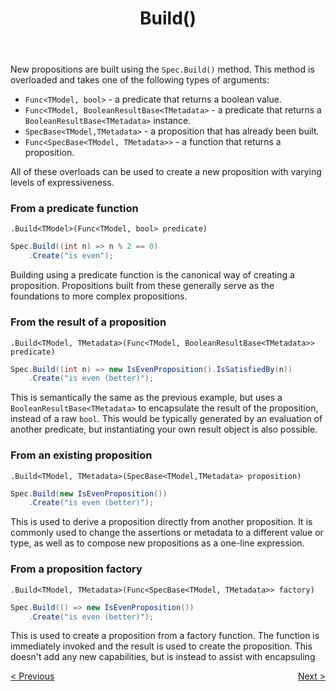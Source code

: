 ﻿---
title: Build()
category: building
---
New propositions are built using the `Spec.Build()` method.
This method is overloaded and takes one of the following types of arguments:
* `Func<TModel, bool>` - a predicate that returns a boolean value.
* `Func<TModel, BooleanResultBase<TMetadata>` - a predicate that returns a `BooleanResultBase<TMetadata>` instance.
* `SpecBase<TModel,TMetadata>` - a proposition that has already been built.
* `Func<SpecBase<TModel, TMetadata>>` - a function that returns a proposition.

All of these overloads can be used to create a new proposition with varying levels of expressiveness.

### From a predicate function

`.Build<TModel>(Func<TModel, bool> predicate)`

```csharp
Spec.Build((int n) => n % 2 == 0) 
    .Create("is even"); 
```

Building using a predicate function is the canonical way of creating a proposition.
Propositions built from these generally serve as the foundations to more complex propositions.

### From the result of a proposition

`.Build<TModel, TMetadata>(Func<TModel, BooleanResultBase<TMetadata>> predicate)`

```csharp
Spec.Build((int n) => new IsEvenProposition().IsSatisfiedBy(n))
    .Create("is even (better)");
```

This is semantically the same as the previous example, but uses a `BooleanResultBase<TMetadata>` to encapsulate the
result of the proposition, instead of a raw `bool`.
This would be typically generated by an evaluation of another predicate, but instantiating your own result object is 
also possible.

### From an existing proposition

`.Build<TModel, TMetadata>(SpecBase<TModel,TMetadata> proposition)`

```csharp
Spec.Build(new IsEvenProposition())
    .Create("is even (better)");
```
This is used to derive a proposition directly from another proposition.  It is commonly used to change the
assertions or metadata to a different value or type, as well as to compose new propositions as a one-line expression.

### From a proposition factory

`.Build<TModel, TMetadata>(Func<SpecBase<TModel, TMetadata>> factory)`

```csharp
Spec.Build(() => new IsEvenProposition())
    .Create("is even (better)");
```

This is used to create a proposition from a factory function.
The function is immediately invoked and the result is used to create the proposition.
This doesn't add any new capabilities, but is instead to assist with encapsuling 

<div style="display: flex; justify-content: space-between">
    <a href="./Spec.html">&lt; Previous</a>
    <a href="./As.html">Next &gt;</a>
</div>
